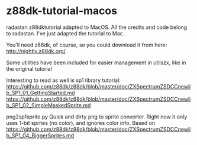 # z88dk-tutorial-macos
radastan z88dktutorial adapted to MacOS. All the credits and code belong to radastan. I've just adapted the tutorial to Mac.


You'll need z88dk, of course, so you could download it from here:
http://nightly.z88dk.org/

Some utilities have been included for easier management in utilszx, like in the original tutorial


Interesting to read as well is sp1 library tutorial:
https://github.com/z88dk/z88dk/blob/master/doc/ZXSpectrumZSDCCnewlib_SP1_01_GettingStarted.md
 https://github.com/z88dk/z88dk/blob/master/doc/ZXSpectrumZSDCCnewlib_SP1_02_SimpleMaskedSprite.md


png2sp1sprite.py 
Quick and dirty png to sprite converter. Right now it only uses 1-bit sprites (no color), and ignores color info.
Based on 
https://github.com/z88dk/z88dk/blob/master/doc/ZXSpectrumZSDCCnewlib_SP1_04_BiggerSprites.md


